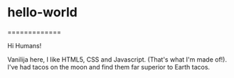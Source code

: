 # hello-world
=============

Hi Humans!

Vanilija here, I like HTML5, CSS and Javascript. (That's what I'm made of!).
I've had tacos on the moon and find them far superior to Earth tacos.

